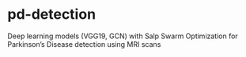 # pd-detection
Deep learning models (VGG19, GCN) with Salp Swarm Optimization for Parkinson’s Disease detection using MRI scans
